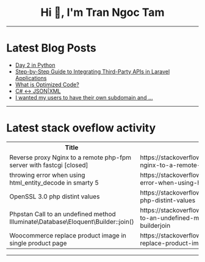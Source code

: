 <h1 align="center">Hi 👋, I'm Tran Ngoc Tam</h1>

---

# Latest Blog Posts 
<!-- BLOG-POST-LIST:START -->
- [Day 2 in Python](https://dev.to/varatha/day-2-in-python-3m60)
- [Step-by-Step Guide to Integrating Third-Party APIs in Laravel Applications](https://dev.to/mdarifulhaque/step-by-step-guide-to-integrating-third-party-apis-in-laravel-applications-1a7c)
- [What is Optimized Code?](https://dev.to/sanskar_4862/what-is-optimized-code-577o)
- [C# &lt;-&gt; JSON|XML](https://dev.to/baltasarq/c-jsonxml-39nh)
- [I wanted my users to have their own subdomain and ...](https://dev.to/mukeshkg/i-wanted-my-users-to-have-their-own-subdomain-and--e16)
<!-- BLOG-POST-LIST:END -->

---

# Latest stack oveflow activity
<table>
  <tr><th>Title</th><th>Link</th></tr>
  <!-- STACKOVERFLOW:START --><tr><td>Reverse proxy Nginx to a remote php-fpm server with fastcgi [closed]</td><td>https://stackoverflow.com/questions/79182307/reverse-proxy-nginx-to-a-remote-php-fpm-server-with-fastcgi</td></tr><tr><td>throwing error when using html_entity_decode in smarty 5</td><td>https://stackoverflow.com/questions/79182294/throwing-error-when-using-html-entity-decode-in-smarty-5</td></tr><tr><td>OpenSSL 3.0 php distint values</td><td>https://stackoverflow.com/questions/79182181/openssl-3-0-php-distint-values</td></tr><tr><td>Phpstan Call to an undefined method Illuminate\Database\Eloquent\Builder::join&lpar;&rpar;</td><td>https://stackoverflow.com/questions/79182065/phpstan-call-to-an-undefined-method-illuminate-database-eloquent-builderjoin</td></tr><tr><td>Woocommerce replace product image in single product page</td><td>https://stackoverflow.com/questions/79182040/woocommerce-replace-product-image-in-single-product-page</td></tr><!-- STACKOVERFLOW:END -->
</table>

---


